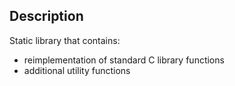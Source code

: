 ## Description
Static library that contains:
- reimplementation of standard C library functions
- additional utility functions
